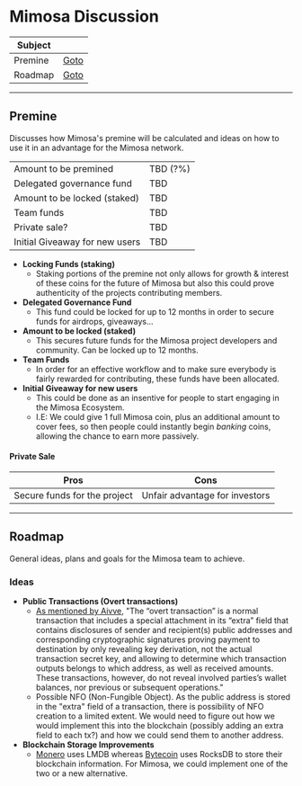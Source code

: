 # Mimosa Discussion

| Subject | |
|-----|-----|
| Premine | [Goto](https://github.com/cartoon-face/resource/blob/main/Discussion.md#premine) |
| Roadmap | [Goto](https://github.com/cartoon-face/resource/blob/main/Discussion.md#roadmap) |

___

## Premine

Discusses how Mimosa's premine will be calculated and ideas on how to use it in an advantage for the Mimosa network.

| | |
|-----|-----|
| Amount to be premined | TBD (?%) |
| Delegated governance fund | TBD |
| Amount to be locked (staked) | TBD |
| Team funds | TBD |
| Private sale? | TBD |
| Initial Giveaway for new users | TBD |

- **Locking Funds (staking)**
  - Staking portions of the premine not only allows for growth & interest of these coins for the future of Mimosa but also this could
prove authenticity of the projects contributing members.
- **Delegated Governance Fund**
  - This fund could be locked for up to 12 months in order to secure funds for airdrops, giveaways...
- **Amount to be locked (staked)**
  - This secures future funds for the Mimosa project developers and community. Can be locked up to 12 months.
- **Team Funds**
  - In order for an effective workflow and to make sure everybody is fairly rewarded for contributing, these funds have been allocated.
- **Initial Giveaway for new users**
  - This could be done as an insentive for people to start engaging in the Mimosa Ecosystem.
  - I.E: We could give 1 full Mimosa coin, plus an additional amount to cover fees, so then people could instantly begin _banking_ coins, allowing the chance to earn more passively.

#### Private Sale

| Pros | Cons |
|-----|-----|
| Secure funds for the project | Unfair advantage for investors |

___

## Roadmap

General ideas, plans and goals for the Mimosa team to achieve.

### Ideas

- **Public Transactions (Overt transactions)**
  - [As mentioned by Aivve](https://github.com/seredat/karbowanec/pull/114]), "The “overt transaction” is a normal transaction that includes a special attachment in its “extra” field that contains disclosures of sender and recipient(s) public addresses and corresponding cryptographic signatures proving payment to destination by only revealing key derivation, not the actual transaction secret key, and allowing to determine which transaction outputs belongs to which address, as well as received amounts. These transactions, however, do not reveal involved parties’s wallet balances, nor previous or subsequent operations."
  - Possible NFO (Non-Fungible Object). As the public address is stored in the "extra" field of a transaction, there is possibility of NFO creation to a limited extent. We would need to figure out how we would implement this into the blockchain (possibly adding an extra field to each tx?) and how we could send them to another address.
- **Blockchain Storage Improvements**
  - [Monero](https://github.com/monero-project/monero/) uses LMDB whereas [Bytecoin](https://github.com/amjuarez/bytecoin/tree/frozen-master) uses RocksDB to store their blockchain information. For Mimosa, we could implement one of the two or a new alternative.
